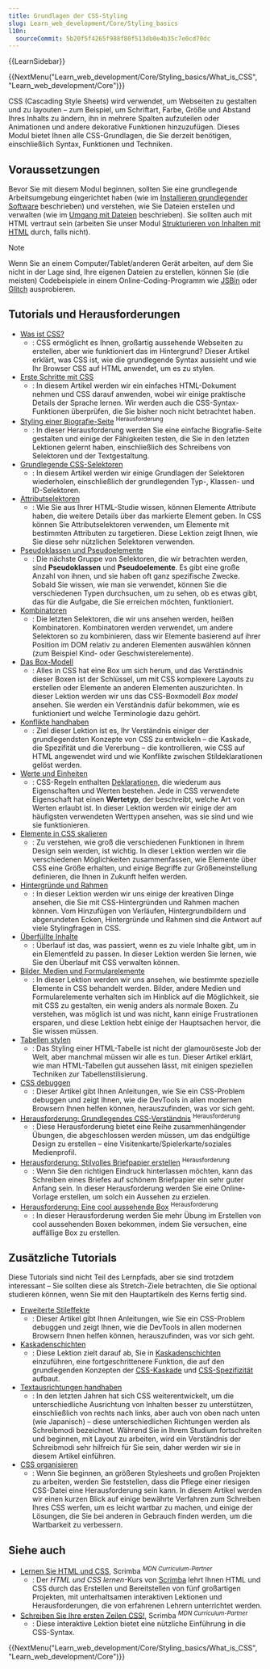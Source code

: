 ```yaml
---
title: Grundlagen der CSS-Styling
slug: Learn_web_development/Core/Styling_basics
l10n:
  sourceCommit: 5b20f5f4265f988f80f513db0e4b35c7e0cd70dc
---
```


{{LearnSidebar}}

{{NextMenu("Learn_web_development/Core/Styling_basics/What_is_CSS", "Learn_web_development/Core")}}

CSS (Cascading Style Sheets) wird verwendet, um Webseiten zu gestalten und zu layouten – zum Beispiel, um Schriftart, Farbe, Größe und Abstand Ihres Inhalts zu ändern, ihn in mehrere Spalten aufzuteilen oder Animationen und andere dekorative Funktionen hinzuzufügen. Dieses Modul bietet Ihnen alle CSS-Grundlagen, die Sie derzeit benötigen, einschließlich Syntax, Funktionen und Techniken.

## Voraussetzungen

Bevor Sie mit diesem Modul beginnen, sollten Sie eine grundlegende Arbeitsumgebung eingerichtet haben (wie im [Installieren grundlegender Software](/de/docs/Learn_web_development/Getting_started/Environment_setup/Installing_software) beschrieben) und verstehen, wie Sie Dateien erstellen und verwalten (wie im [Umgang mit Dateien](/de/docs/Learn_web_development/Getting_started/Environment_setup/Dealing_with_files) beschrieben). Sie sollten auch mit HTML vertraut sein (arbeiten Sie unser Modul [Strukturieren von Inhalten mit HTML](/de/docs/Learn_web_development/Core/Structuring_content) durch, falls nicht).

> [!NOTE]
> Wenn Sie an einem Computer/Tablet/anderen Gerät arbeiten, auf dem Sie nicht in der Lage sind, Ihre eigenen Dateien zu erstellen, können Sie (die meisten) Codebeispiele in einem Online-Coding-Programm wie [JSBin](https://jsbin.com/) oder [Glitch](https://glitch.com/) ausprobieren.

## Tutorials und Herausforderungen

- [Was ist CSS?](/de/docs/Learn_web_development/Core/Styling_basics/What_is_CSS)
  - : CSS ermöglicht es Ihnen, großartig aussehende Webseiten zu erstellen, aber wie funktioniert das im Hintergrund? Dieser Artikel erklärt, was CSS ist, wie die grundlegende Syntax aussieht und wie Ihr Browser CSS auf HTML anwendet, um es zu stylen.
- [Erste Schritte mit CSS](/de/docs/Learn_web_development/Core/Styling_basics/Getting_started)
  - : In diesem Artikel werden wir ein einfaches HTML-Dokument nehmen und CSS darauf anwenden, wobei wir einige praktische Details der Sprache lernen. Wir werden auch die CSS-Syntax-Funktionen überprüfen, die Sie bisher noch nicht betrachtet haben.
- [Styling einer Biografie-Seite](/de/docs/Learn_web_development/Core/Styling_basics/Styling_a_bio_page) <sup>Herausforderung</sup>
  - : In dieser Herausforderung werden Sie eine einfache Biografie-Seite gestalten und einige der Fähigkeiten testen, die Sie in den letzten Lektionen gelernt haben, einschließlich des Schreibens von Selektoren und der Textgestaltung.
- [Grundlegende CSS-Selektoren](/de/docs/Learn_web_development/Core/Styling_basics/Basic_selectors)
  - : In diesem Artikel werden wir einige Grundlagen der Selektoren wiederholen, einschließlich der grundlegenden Typ-, Klassen- und ID-Selektoren.
- [Attributselektoren](/de/docs/Learn_web_development/Core/Styling_basics/Attribute_selectors)
  - : Wie Sie aus Ihrer HTML-Studie wissen, können Elemente Attribute haben, die weitere Details über das markierte Element geben. In CSS können Sie Attributselektoren verwenden, um Elemente mit bestimmten Attributen zu targetieren. Diese Lektion zeigt Ihnen, wie Sie diese sehr nützlichen Selektoren verwenden.
- [Pseudoklassen und Pseudoelemente](/de/docs/Learn_web_development/Core/Styling_basics/Pseudo_classes_and_elements)
  - : Die nächste Gruppe von Selektoren, die wir betrachten werden, sind **Pseudoklassen** und **Pseudoelemente**. Es gibt eine große Anzahl von ihnen, und sie haben oft ganz spezifische Zwecke. Sobald Sie wissen, wie man sie verwendet, können Sie die verschiedenen Typen durchsuchen, um zu sehen, ob es etwas gibt, das für die Aufgabe, die Sie erreichen möchten, funktioniert.
- [Kombinatoren](/de/docs/Learn_web_development/Core/Styling_basics/Combinators)
  - : Die letzten Selektoren, die wir uns ansehen werden, heißen Kombinatoren. Kombinatoren werden verwendet, um andere Selektoren so zu kombinieren, dass wir Elemente basierend auf ihrer Position im DOM relativ zu anderen Elementen auswählen können (zum Beispiel Kind- oder Geschwisterelemente).
- [Das Box-Modell](/de/docs/Learn_web_development/Core/Styling_basics/Box_model)
  - : Alles in CSS hat eine Box um sich herum, und das Verständnis dieser Boxen ist der Schlüssel, um mit CSS komplexere Layouts zu erstellen oder Elemente an anderen Elementen auszurichten. In dieser Lektion werden wir uns das CSS-Boxmodell _Box model_ ansehen. Sie werden ein Verständnis dafür bekommen, wie es funktioniert und welche Terminologie dazu gehört.
- [Konflikte handhaben](/de/docs/Learn_web_development/Core/Styling_basics/Handling_conflicts)
  - : Ziel dieser Lektion ist es, Ihr Verständnis einiger der grundlegendsten Konzepte von CSS zu entwickeln – die Kaskade, die Spezifität und die Vererbung – die kontrollieren, wie CSS auf HTML angewendet wird und wie Konflikte zwischen Stildeklarationen gelöst werden.
- [Werte und Einheiten](/de/docs/Learn_web_development/Core/Styling_basics/Values_and_units)
  - : CSS-Regeln enthalten [Deklarationen](/de/docs/Web/CSS/Syntax#css_declarations), die wiederum aus Eigenschaften und Werten bestehen. Jede in CSS verwendete Eigenschaft hat einen **Wertetyp**, der beschreibt, welche Art von Werten erlaubt ist. In dieser Lektion werden wir einige der am häufigsten verwendeten Werttypen ansehen, was sie sind und wie sie funktionieren.
- [Elemente in CSS skalieren](/de/docs/Learn_web_development/Core/Styling_basics/Sizing)
  - : Zu verstehen, wie groß die verschiedenen Funktionen in Ihrem Design sein werden, ist wichtig. In dieser Lektion werden wir die verschiedenen Möglichkeiten zusammenfassen, wie Elemente über CSS eine Größe erhalten, und einige Begriffe zur Größeneinstellung definieren, die Ihnen in Zukunft helfen werden.
- [Hintergründe und Rahmen](/de/docs/Learn_web_development/Core/Styling_basics/Backgrounds_and_borders)
  - : In dieser Lektion werden wir uns einige der kreativen Dinge ansehen, die Sie mit CSS-Hintergründen und Rahmen machen können. Vom Hinzufügen von Verläufen, Hintergrundbildern und abgerundeten Ecken, Hintergründe und Rahmen sind die Antwort auf viele Stylingfragen in CSS.
- [Überfüllte Inhalte](/de/docs/Learn_web_development/Core/Styling_basics/Overflow)
  - : Überlauf ist das, was passiert, wenn es zu viele Inhalte gibt, um in ein Elementfeld zu passen. In dieser Lektion werden Sie lernen, wie Sie den Überlauf mit CSS verwalten können.
- [Bilder, Medien und Formularelemente](/de/docs/Learn_web_development/Core/Styling_basics/Images_media_forms)
  - : In dieser Lektion werden wir uns ansehen, wie bestimmte spezielle Elemente in CSS behandelt werden. Bilder, andere Medien und Formularelemente verhalten sich im Hinblick auf die Möglichkeit, sie mit CSS zu gestalten, ein wenig anders als normale Boxen. Zu verstehen, was möglich ist und was nicht, kann einige Frustrationen ersparen, und diese Lektion hebt einige der Hauptsachen hervor, die Sie wissen müssen.
- [Tabellen stylen](/de/docs/Learn_web_development/Core/Styling_basics/Tables)
  - : Das Styling einer HTML-Tabelle ist nicht der glamouröseste Job der Welt, aber manchmal müssen wir alle es tun. Dieser Artikel erklärt, wie man HTML-Tabellen gut aussehen lässt, mit einigen speziellen Techniken zur Tabellenstilisierung.
- [CSS debuggen](/de/docs/Learn_web_development/Core/Styling_basics/Debugging_CSS)
  - : Dieser Artikel gibt Ihnen Anleitungen, wie Sie ein CSS-Problem debuggen und zeigt Ihnen, wie die DevTools in allen modernen Browsern Ihnen helfen können, herauszufinden, was vor sich geht.
- [Herausforderung: Grundlegendes CSS-Verständnis](/de/docs/Learn_web_development/Core/Styling_basics/Fundamental_CSS_comprehension) <sup>Herausforderung</sup>
  - : Diese Herausforderung bietet eine Reihe zusammenhängender Übungen, die abgeschlossen werden müssen, um das endgültige Design zu erstellen – eine Visitenkarte/Spielerkarte/soziales Medienprofil.
- [Herausforderung: Stilvolles Briefpapier erstellen](/de/docs/Learn_web_development/Core/Styling_basics/Fancy_letterheaded_paper) <sup>Herausforderung</sup>
  - : Wenn Sie den richtigen Eindruck hinterlassen möchten, kann das Schreiben eines Briefes auf schönem Briefpapier ein sehr guter Anfang sein. In dieser Herausforderung werden Sie eine Online-Vorlage erstellen, um solch ein Aussehen zu erzielen.
- [Herausforderung: Eine cool aussehende Box](/de/docs/Learn_web_development/Core/Styling_basics/Cool-looking_box) <sup>Herausforderung</sup>
  - : In dieser Herausforderung werden Sie mehr Übung im Erstellen von cool aussehenden Boxen bekommen, indem Sie versuchen, eine auffällige Box zu erstellen.

## Zusätzliche Tutorials

Diese Tutorials sind nicht Teil des Lernpfads, aber sie sind trotzdem interessant – Sie sollten diese als Stretch-Ziele betrachten, die Sie optional studieren können, wenn Sie mit den Hauptartikeln des Kerns fertig sind.

- [Erweiterte Stileffekte](/de/docs/Learn_web_development/Core/Styling_basics/Advanced_styling_effects)
  - : Dieser Artikel gibt Ihnen Anleitungen, wie Sie ein CSS-Problem debuggen und zeigt Ihnen, wie die DevTools in allen modernen Browsern Ihnen helfen können, herauszufinden, was vor sich geht.
- [Kaskadenschichten](/de/docs/Learn_web_development/Core/Styling_basics/Cascade_layers)
  - : Diese Lektion zielt darauf ab, Sie in [Kaskadenschichten](/de/docs/Web/CSS/@layer) einzuführen, eine fortgeschrittenere Funktion, die auf den grundlegenden Konzepten der [CSS-Kaskade](/de/docs/Web/CSS/Cascade) und [CSS-Spezifizität](/de/docs/Web/CSS/Specificity) aufbaut.
- [Textausrichtungen handhaben](/de/docs/Learn_web_development/Core/Styling_basics/Handling_different_text_directions)
  - : In den letzten Jahren hat sich CSS weiterentwickelt, um die unterschiedliche Ausrichtung von Inhalten besser zu unterstützen, einschließlich von rechts nach links, aber auch von oben nach unten (wie Japanisch) – diese unterschiedlichen Richtungen werden als Schreibmodi bezeichnet. Während Sie in Ihrem Studium fortschreiten und beginnen, mit Layout zu arbeiten, wird ein Verständnis der Schreibmodi sehr hilfreich für Sie sein, daher werden wir sie in diesem Artikel einführen.
- [CSS organisieren](/de/docs/Learn_web_development/Core/Styling_basics/Organizing)
  - : Wenn Sie beginnen, an größeren Stylesheets und großen Projekten zu arbeiten, werden Sie feststellen, dass die Pflege einer riesigen CSS-Datei eine Herausforderung sein kann. In diesem Artikel werden wir einen kurzen Blick auf einige bewährte Verfahren zum Schreiben Ihres CSS werfen, um es leicht wartbar zu machen, und einige der Lösungen, die Sie bei anderen in Gebrauch finden werden, um die Wartbarkeit zu verbessern.

## Siehe auch

- [Lernen Sie HTML und CSS](https://v2.scrimba.com/learn-html-and-css-c0p?via=mdn), Scrimba <sup>_MDN Curriculum-Partner_</sup>
  - : Der _HTML und CSS lernen_-Kurs von [Scrimba](https://scrimba.com?via=mdn) lehrt Ihnen HTML und CSS durch das Erstellen und Bereitstellen von fünf großartigen Projekten, mit unterhaltsamen interaktiven Lektionen und Herausforderungen, die von erfahrenen Lehrern unterrichtet werden.
- [Schreiben Sie Ihre ersten Zeilen CSS!](https://v2.scrimba.com/the-frontend-developer-career-path-c0j/~015?via=mdn), Scrimba <sup>_MDN Curriculum-Partner_</sup>
  - : Diese interaktive Lektion bietet eine nützliche Einführung in die CSS-Syntax.

{{NextMenu("Learn_web_development/Core/Styling_basics/What_is_CSS", "Learn_web_development/Core")}}
